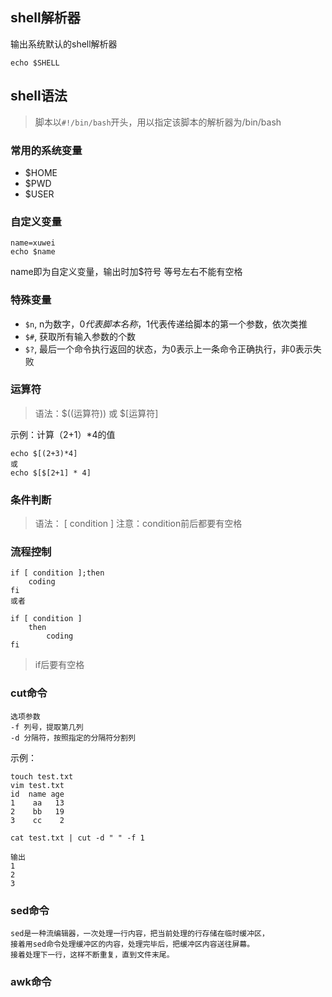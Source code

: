 ## shell解析器
输出系统默认的shell解析器
```
echo $SHELL
```

## shell语法
> 脚本以`#!/bin/bash`开头，用以指定该脚本的解析器为/bin/bash

### 常用的系统变量

- $HOME
- $PWD
- $USER

### 自定义变量
```
name=xuwei
echo $name
```
name即为自定义变量，输出时加$符号
等号左右不能有空格

### 特殊变量

- `$n`, n为数字，$0代表脚本名称，$1代表传递给脚本的第一个参数，依次类推
- `$#`, 获取所有输入参数的个数
- `$?`, 最后一个命令执行返回的状态，为0表示上一条命令正确执行，非0表示失败

### 运算符
> 语法：$((运算符)) 或 $[运算符]

示例：计算（2+1）*4的值
```
echo $[(2+3)*4]
或
echo $[$[2+1] * 4]
```
### 条件判断
> 语法： [ condition ]
> 注意：condition前后都要有空格

### 流程控制
```
if [ condition ];then
    coding
fi
或者

if [ condition ]
    then
        coding
fi
```
> if后要有空格

### cut命令
```
选项参数  
-f 列号，提取第几列  
-d 分隔符，按照指定的分隔符分割列  
```
示例：
```
touch test.txt
vim test.txt
id  name age
1    aa   13
2    bb   19
3    cc    2

cat test.txt | cut -d " " -f 1

输出
1
2
3
```

### sed命令
```
sed是一种流编辑器，一次处理一行内容，把当前处理的行存储在临时缓冲区，
接着用sed命令处理缓冲区的内容，处理完毕后，把缓冲区内容送往屏幕。
接着处理下一行，这样不断重复，直到文件末尾。
```


### awk命令